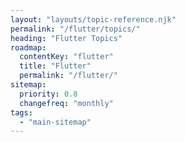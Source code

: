 ```yaml
---
layout: "layouts/topic-reference.njk"
permalink: "/flutter/topics/"
heading: "Flutter Topics"
roadmap:
  contentKey: "flutter"
  title: "Flutter"
  permalink: "/flutter/"
sitemap:
  priority: 0.8
  changefreq: "monthly"
tags:
  - "main-sitemap"
---
```


